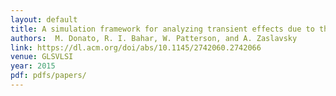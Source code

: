 ```yaml
---
layout: default
title: A simulation framework for analyzing transient effects due to thermal noise in sub-threshold circuits 
authors:  M. Donato, R. I. Bahar, W. Patterson, and A. Zaslavsky 
link: https://dl.acm.org/doi/abs/10.1145/2742060.2742066
venue: GLSVLSI
year: 2015
pdf: pdfs/papers/
---
```

